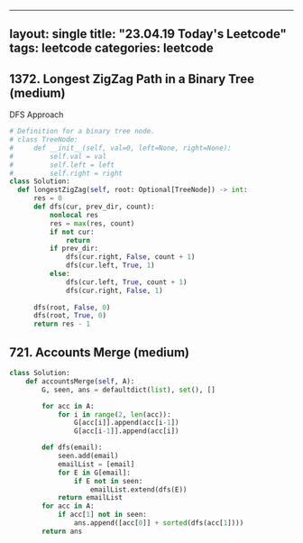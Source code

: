   ---
  layout: single
  title: "23.04.19 Today's Leetcode"
  tags: leetcode
  categories: leetcode
  ---
  
  ## 1372. Longest ZigZag Path in a Binary Tree (medium)
  
  DFS Approach
  
  ```python
  # Definition for a binary tree node.
# class TreeNode:
#     def __init__(self, val=0, left=None, right=None):
#         self.val = val
#         self.left = left
#         self.right = right
class Solution:
    def longestZigZag(self, root: Optional[TreeNode]) -> int:
        res = 0
        def dfs(cur, prev_dir, count):
            nonlocal res
            res = max(res, count)
            if not cur:
                return
            if prev_dir:
                dfs(cur.right, False, count + 1)
                dfs(cur.left, True, 1)
            else:
                dfs(cur.left, True, count + 1)
                dfs(cur.right, False, 1)
        
        dfs(root, False, 0)
        dfs(root, True, 0)
        return res - 1
  ```

## 721. Accounts Merge (medium)

```python
class Solution:
    def accountsMerge(self, A):
        G, seen, ans = defaultdict(list), set(), []

        for acc in A:
            for i in range(2, len(acc)):
                G[acc[i]].append(acc[i-1])
                G[acc[i-1]].append(acc[i])

        def dfs(email):
            seen.add(email)
            emailList = [email]
            for E in G[email]:
                if E not in seen:
                    emailList.extend(dfs(E))
            return emailList
        for acc in A:
            if acc[1] not in seen:
                ans.append([acc[0]] + sorted(dfs(acc[1])))
        return ans
```
